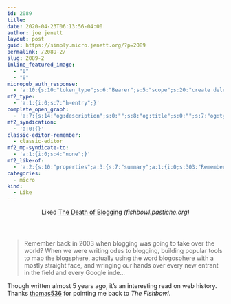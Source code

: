 ```yaml
---
id: 2089
title: 
date: 2020-04-23T06:13:56-04:00
author: joe jenett
layout: post
guid: https://simply.micro.jenett.org/?p=2089
permalink: /2089-2/
slug: 2089-2
inline_featured_image:
  - "0"
  - "0"
micropub_auth_response:
  - 'a:10:{s:10:"token_type";s:6:"Bearer";s:5:"scope";s:20:"create delete update";s:2:"me";s:32:"https://simply.micro.jenett.org/";s:9:"issued_by";s:59:"https://simply.micro.jenett.org/wp-json/indieauth/1.0/token";s:9:"client_id";s:20:"https://omnibear.com";s:11:"client_name";s:8:"Omnibear";s:11:"client_icon";s:29:"https://omnibear.com/logo.svg";s:9:"issued_at";i:1587568868;s:4:"user";i:1;s:13:"last_accessed";i:1587636348;}'
mf2_type:
  - 'a:1:{i:0;s:7:"h-entry";}'
complete_open_graph:
  - 'a:7:{s:14:"og:description";s:0:"";s:8:"og:title";s:0:"";s:7:"og:type";s:0:"";s:12:"twitter:card";s:7:"summary";s:15:"twitter:creator";s:0:"";s:19:"twitter:description";s:0:"";s:8:"og:image";s:0:"";}'
mf2_syndication:
  - 'a:0:{}'
classic-editor-remember:
  - classic-editor
mf2_mp-syndicate-to:
  - 'a:1:{i:0;s:4:"none";}'
mf2_like-of:
  - 'a:2:{s:10:"properties";a:3:{s:7:"summary";a:1:{i:0;s:303:"Remember back in 2003 when blogging was going to take over the world? When we were writing odes to blogging, building popular tools to map the blogsphere, actually using the word blogosphere with a mostly straight face, and wringing our hands over every new entrant in the field and every Google inde...";}s:4:"name";a:1:{i:0;s:21:"The Death of Blogging";}s:3:"url";a:1:{i:0;s:63:"https://fishbowl.pastiche.org/2015/07/08/the_death_of_blogging/";}}s:4:"type";s:4:"cite";}'
categories:
  - micro
kind:
  - Like
---
```

<div class="entry-reaction"><section class="response u-like-of h-cite"><header><span class="kind-display-text">Liked</span> <a href="https://fishbowl.pastiche.org/2015/07/08/the_death_of_blogging/" class="p-name u-url">The Death of Blogging</a> <em>(<span class="p-publication">fishbowl.pastiche.org</span>)</em></header>
<blockquote class="e-summary">Remember back in 2003 when blogging was going to take over the world? When we were writing odes to blogging, building popular tools to map the blogsphere, actually using the word blogosphere with a mostly straight face, and wringing our hands over every new entrant in the field and every Google inde...</blockquote></section></div>
<div class="entry-content e-content" itemprop="description articleBody">
<p>Though written almost 5 years ago, it’s an interesting read on web history. Thanks <a title="Pinboard: public bookmarks for thomas536" href="https://pinboard.in/u:thomas536">thomas536</a> for pointing me back to <em>The Fishbowl</em>.</p></div>